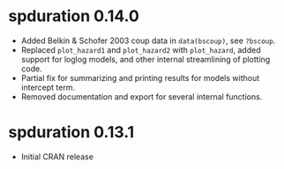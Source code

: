 # spduration 0.14.0

* Added Belkin & Schofer 2003 coup data in `data(bscoup)`, see `?bscoup`. 
* Replaced `plot_hazard1` and `plot_hazard2` with `plot_hazard`, added support for loglog models, and other internal streamlining of plotting code. 
* Partial fix for summarizing and printing results for models without intercept term.
* Removed documentation and export for several internal functions.

# spduration 0.13.1

* Initial CRAN release

